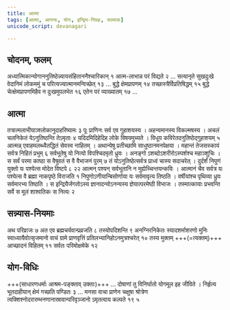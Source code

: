 ```yaml
---
title: आत्मा
tags: [आत्मा, आनन्दः, योगः, इन्द्रिय-निग्रहः, सन्न्यासः]
unicode_script: devanagari

---
```

## चोदनम्, फलम्
अध्यात्मिकान्योगाननुतिष्ठेन्न्यायसंहिताननैश्चारिकान् १ आत्म-लाभान्न परं विद्यते २ …  सत्यानृते सुखदुःखे वेदानिमं लोकममुं च परित्यज्यात्मानमन्विच्छेत् १३ … बुद्धे क्षेमप्रापणम् १४ तच्छास्त्रैर्विप्रतिषिद्धम् १५ बुद्धे चेत्क्षेमप्रापणमिहैव न दुःखमुपलभेत १६ एतेन परं व्याख्यातम् १७  … 

## आत्मा
तत्रात्मलाभीयाञ्श्लोकानुदाहरिष्यामः ३ पूः प्राणिनः सर्व एव गुहाशयस्य । अहन्यमानस्य विकल्मषस्य । अचलं चलनिकेतं येऽनुतिष्ठन्ति तेऽमृताः ४ यदिदमिदिहेदिह लोके विषयमुच्यते । विधूय कविरेतदनुतिष्ठेद्गुहाशयम् ५ आत्मन्न् एवाहमलब्ध्वैतद्धितं सेवस्व नाहितम् । अथान्येषु प्रतीच्छामि साधुष्ठानमनपेक्षया । महान्तं तेजसस्कायं सर्वत्र निहितं प्रभुम् ६ सर्वभूतेषु यो नित्यो विपश्चिदमृतो ध्रुवः । अनङ्गो ऽशब्दोऽशरीरोऽस्पर्शश्च महाञ्शुचिः । स सर्वं परमा काष्ठा स वैषुवतं स वै वैभाजनं पुरम् ७ तं योऽनुतिष्ठेत्सर्वत्र प्राध्वं चास्य सदाचरेत् । दुर्दर्शं निपुणं युक्तो यः पश्येत्स मोदेत विष्टपे ८ २२ आत्मन् पश्यन् सर्वभूतानि न मुह्येच्चिन्तयन्कविः । आत्मानं चैव सर्वत्र यः पश्येत्स वै ब्रह्मा नाकपृष्ठे विराजति १ निपुणोऽणीयान्बिसोर्णाया यः सर्वमावृत्य तिष्ठति । वर्षीयांश्च पृथिव्या ध्रुवः सर्वमारभ्य तिष्ठति । स इन्द्रियैर्जगतोऽस्य ज्ञानादन्योऽनन्यस्य ज्ञेयात्परमेष्ठी विभाजः । तस्मात्कायाः प्रभवन्ति सर्वे स मूलं शाश्वतिकः स नित्यः २

## सन्न्यास-नियमाः
अथ परिव्राजः ७ अत एव ब्रह्मचर्यवान्प्रव्रजति ८ तस्योपदिशन्ति ९ अनग्निरनिकेतः स्यादशर्माशरणो मुनिः स्वाध्यायैवोत्सृजमानो वाचं ग्रामे प्राणवृत्तिं प्रतिलभ्यानिहोऽनमुत्रश्चरेत् १० तस्य मुक्तम् +++(=त्यक्तम्)+++ आच्छादनं विहितम् ११ सर्वतः परिमोक्षमेके १२

## योग-विधिः
+++(साधारणधर्माः आश्रम-पङ्क्ताव् उक्ताः)+++ … दोषाणां तु विनिर्घातो योगमूल इह जीविते । निर्हृत्य भूतदाहीयान् क्षेमं गच्छति पण्डितः ३ … मनसा वाचा प्राणेन चक्षुषा श्रोत्रेण त्वक्शिश्नोदरारम्भनणानास्रावान्परिवृञ्जानो ऽमृतत्वाय कल्पते १९ ५
